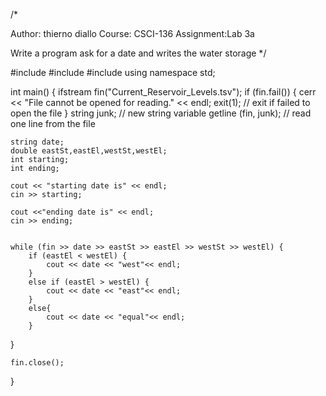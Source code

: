 /*

Author: thierno diallo
Course: CSCI-136
Assignment:Lab 3a

Write a program  ask for a date and writes the water storage
*/


#include <cstdlib>
#include <fstream>
#include <iostream>
using namespace std;

int main() {
	ifstream fin("Current_Reservoir_Levels.tsv");
	if (fin.fail()) {
		cerr << "File cannot be opened for reading." << endl;
		exit(1); // exit if failed to open the file
	}
	string junk;        // new string variable
	getline (fin, junk); // read one line from the file 

	string date;
	double eastSt,eastEl,westSt,westEl;
	int starting;
	int ending;

	cout << "starting date is" << endl;
	cin >> starting;

	cout <<"ending date is" << endl;
	cin >> ending;


	while (fin >> date >> eastSt >> eastEl >> westSt >> westEl) { 
		if (eastEl < westEl) {
			cout << date << "west"<< endl;
		}
		else if (eastEl > westEl) {
			cout << date << "east"<< endl;
		}
		else{
			cout << date << "equal"<< endl;
		}
}

	fin.close();
}

